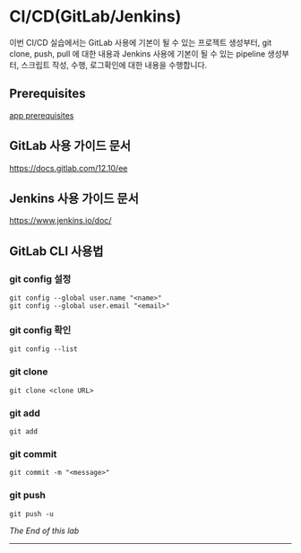 

# CI/CD(GitLab/Jenkins)
이번 CI/CD 실습에서는 GitLab 사용에 기본이 될 수 있는 프로젝트 생성부터, git clone, push, pull 에 대한 내용과 Jenkins 사용에 기본이 될 수 있는 pipeline 생성부터, 스크립트 작성, 수행, 로그확인에 대한 내용을 수행합니다.

## Prerequisites
[app prerequisites](lab-prerequisites-app.md)


## GitLab 사용 가이드 문서
https://docs.gitlab.com/12.10/ee

## Jenkins 사용 가이드 문서
https://www.jenkins.io/doc/

## GitLab CLI 사용법
### git config 설정
```
git config --global user.name "<name>"
git config --global user.email "<email>"
```

### git config 확인
```
git config --list
```

### git clone
```
git clone <clone URL>
```

### git add
```
git add  
```

### git commit
```
git commit -m "<message>"  
```

### git push
```
git push -u   
```

*The End of this lab*

---
